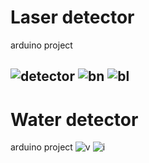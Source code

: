 # Laser detector
arduino project

![detector](https://user-images.githubusercontent.com/29695545/47267058-1f572800-d547-11e8-9ab8-534897289586.jpg)
![bn](https://user-images.githubusercontent.com/29695545/47267067-44e43180-d547-11e8-9769-954fa90512c5.jpeg)
![bl](https://user-images.githubusercontent.com/29695545/47267068-46155e80-d547-11e8-947c-94dafa0ce101.jpeg)
---------------------------------
# Water detector
arduino project
![v](https://user-images.githubusercontent.com/29695545/47273980-8eb03480-d5a6-11e8-8d18-221aa828b0b7.png)
![i](https://user-images.githubusercontent.com/29695545/47375057-19ed0f80-d6f8-11e8-92bf-729059330c1e.jpeg)
